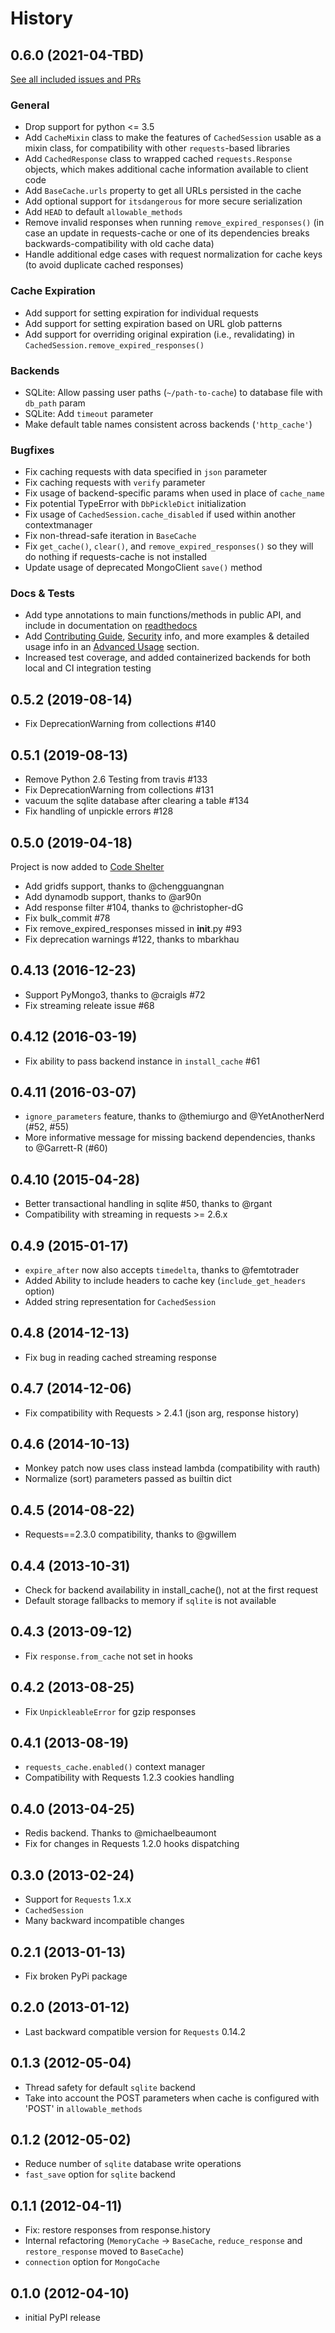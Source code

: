 # History

## 0.6.0 (2021-04-TBD)
[See all included issues and PRs](https://github.com/reclosedev/requests-cache/milestone/1?closed=1)

### General
* Drop support for python <= 3.5
* Add `CacheMixin` class to make the features of `CachedSession` usable as a mixin class,
  for compatibility with other `requests`-based libraries
* Add `CachedResponse` class to wrapped cached `requests.Response` objects,
  which makes additional cache information available to client code
* Add `BaseCache.urls` property to get all URLs persisted in the cache
* Add optional support for `itsdangerous` for more secure serialization
* Add `HEAD` to default `allowable_methods`
* Remove invalid responses when running `remove_expired_responses()` (in case an update in
  requests-cache or one of its dependencies breaks backwards-compatibility with old cache data)
* Handle additional edge cases with request normalization for cache keys (to avoid duplicate cached responses)

### Cache Expiration
* Add support for setting expiration for individual requests
* Add support for setting expiration based on URL glob patterns
* Add support for overriding original expiration (i.e., revalidating) in `CachedSession.remove_expired_responses()` 

### Backends
* SQLite: Allow passing user paths (`~/path-to-cache`) to database file with `db_path` param
* SQLite: Add `timeout` parameter
* Make default table names consistent across backends (`'http_cache'`)

### Bugfixes
* Fix caching requests with data specified in `json` parameter
* Fix caching requests with `verify` parameter
* Fix usage of backend-specific params when used in place of `cache_name`
* Fix potential TypeError with `DbPickleDict` initialization
* Fix usage of `CachedSession.cache_disabled` if used within another contextmanager
* Fix non-thread-safe iteration in `BaseCache`
* Fix `get_cache()`, `clear()`, and `remove_expired_responses()` so they will do nothing if
  requests-cache is not installed
* Update usage of deprecated MongoClient `save()` method

### Docs & Tests
* Add type annotations to main functions/methods in public API, and include in documentation on
  [readthedocs](https://requests-cache.readthedocs.io/en/latest/)
* Add [Contributing Guide](https://requests-cache.readthedocs.io/en/latest/contributing.html),
  [Security](https://requests-cache.readthedocs.io/en/latest/security.html) info,
  and more examples & detailed usage info in an 
  [Advanced Usage](https://requests-cache.readthedocs.io/en/latest/advanced_usage.html#) section.
* Increased test coverage, and added containerized backends for both local and CI integration testing

## 0.5.2 (2019-08-14)
* Fix DeprecationWarning from collections #140

## 0.5.1 (2019-08-13)
* Remove Python 2.6 Testing from travis #133
* Fix DeprecationWarning from collections #131
* vacuum the sqlite database after clearing a table #134
* Fix handling of unpickle errors #128

## 0.5.0 (2019-04-18)
Project is now added to [Code Shelter](https://www.codeshelter.co)

* Add gridfs support, thanks to @chengguangnan
* Add dynamodb support, thanks to @ar90n
* Add response filter #104, thanks to @christopher-dG
* Fix bulk_commit #78
* Fix remove_expired_responses missed in __init__.py #93
* Fix deprecation warnings #122, thanks to mbarkhau

## 0.4.13 (2016-12-23)
* Support PyMongo3, thanks to @craigls #72
* Fix streaming releate issue #68

## 0.4.12 (2016-03-19)
* Fix ability to pass backend instance in `install_cache` #61


## 0.4.11 (2016-03-07)
* `ignore_parameters` feature, thanks to @themiurgo and @YetAnotherNerd (#52, #55)
* More informative message for missing backend dependencies, thanks to @Garrett-R (#60)

## 0.4.10 (2015-04-28)
* Better transactional handling in sqlite #50, thanks to @rgant
* Compatibility with streaming in requests >= 2.6.x

## 0.4.9 (2015-01-17)
* `expire_after` now also accepts `timedelta`, thanks to @femtotrader
* Added Ability to include headers to cache key (`include_get_headers` option)
* Added string representation for `CachedSession`

## 0.4.8 (2014-12-13)
* Fix bug in reading cached streaming response

## 0.4.7 (2014-12-06)
* Fix compatibility with Requests > 2.4.1 (json arg, response history)

## 0.4.6 (2014-10-13)
* Monkey patch now uses class instead lambda (compatibility with rauth)
* Normalize (sort) parameters passed as builtin dict

## 0.4.5 (2014-08-22)
* Requests==2.3.0 compatibility, thanks to @gwillem

## 0.4.4 (2013-10-31)
* Check for backend availability in install_cache(), not at the first request
* Default storage fallbacks to memory if `sqlite` is not available

## 0.4.3 (2013-09-12)
* Fix `response.from_cache` not set in hooks

## 0.4.2 (2013-08-25)
* Fix `UnpickleableError` for gzip responses


## 0.4.1 (2013-08-19)
* `requests_cache.enabled()` context manager
* Compatibility with Requests 1.2.3 cookies handling

## 0.4.0 (2013-04-25)
* Redis backend. Thanks to @michaelbeaumont
* Fix for changes in Requests 1.2.0 hooks dispatching


## 0.3.0 (2013-02-24)
* Support for `Requests` 1.x.x
* `CachedSession`
* Many backward incompatible changes

## 0.2.1 (2013-01-13)
* Fix broken PyPi package

## 0.2.0 (2013-01-12)
* Last backward compatible version for `Requests` 0.14.2

## 0.1.3 (2012-05-04)
* Thread safety for default `sqlite` backend
* Take into account the POST parameters when cache is configured
  with 'POST' in `allowable_methods`

## 0.1.2 (2012-05-02)
* Reduce number of `sqlite` database write operations
* `fast_save` option for `sqlite` backend

## 0.1.1 (2012-04-11)
* Fix: restore responses from response.history
* Internal refactoring (`MemoryCache` -> `BaseCache`, `reduce_response`
  and `restore_response` moved to `BaseCache`)
* `connection` option for `MongoCache`

## 0.1.0 (2012-04-10)
* initial PyPI release
